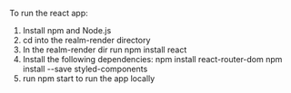 To run the react app:

1) Install npm and Node.js
2) cd into the realm-render directory
3) In the realm-render dir run npm install react
4) Install the following dependencies:
    npm install react-router-dom 
    npm install --save styled-components
5) run npm start to run the app locally 
